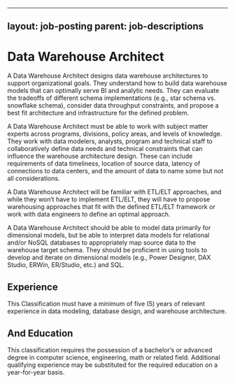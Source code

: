 
---
layout: job-posting
parent: job-descriptions
---



# Data Warehouse Architect    
A Data Warehouse Architect designs data warehouse architectures to support organizational goals. They understand how to build data warehouse models that can optimally serve BI and analytic needs. They can evaluate the tradeoffs of different schema implementations (e.g., star schema vs. snowflake schema), consider data throughput constraints, and propose a best fit architecture and infrastructure for the defined problem.

A Data Warehouse Architect must be able to work with subject matter experts across programs, divisions, policy areas, and levels of knowledge. They work with data modelers, analysts, program and technical staff to collaboratively define data needs and technical constraints that can influence the warehouse architecture design. These can include requirements of data timeliness, location of source data, latency of connections to data centers, and the amount of data to name some but not all considerations.

A Data Warehouse Architect will be familiar with ETL/ELT approaches, and while they won’t have to implement ETL/ELT, they will have to propose warehousing approaches that fit with the defined ETL/ELT framework or work with data engineers to define an optimal approach.

A Data Warehouse Architect should be able to model data primarily for dimensional models, but be able to interpret data models for relational and/or NoSQL databases to appropriately map source data to the warehouse target schema. They should be proficient in using tools to develop and iterate on dimensional models (e.g., Power Designer, DAX Studio, ERWin, ER/Studio, etc.) and SQL.

## Experience
This Classification must have a minimum of five (5) years of relevant experience in data modeling, database design, and warehouse architecture.

## And Education
This classification requires the possession of a bachelor’s or advanced degree in computer science, engineering, math or related field. Additional qualifying experience may be substituted for the required education on a year-for-year basis.
